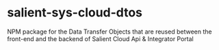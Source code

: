 # salient-sys-cloud-dtos
NPM package for the Data Transfer Objects that are reused between the front-end and the backend of Salient Cloud Api &amp; Integrator Portal
